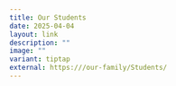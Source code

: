 ```yaml
---
title: Our Students
date: 2025-04-04
layout: link
description: ""
image: ""
variant: tiptap
external: https:///our-family/Students/
---
```


